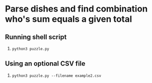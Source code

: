 # Parse dishes and find combination who's sum equals a given total

## Running shell script
1. `python3 puzzle.py`

## Using an optional CSV file
1. `python3 puzzle.py --filename example2.csv`
